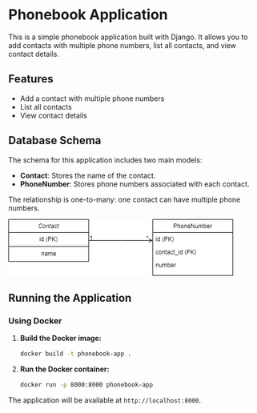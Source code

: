 # Phonebook Application

This is a simple phonebook application built with Django. It allows you to add contacts with multiple phone numbers, list all contacts, and view contact details.

## Features

- Add a contact with multiple phone numbers
- List all contacts
- View contact details

## Database Schema

The schema for this application includes two main models:

- **Contact**: Stores the name of the contact.
- **PhoneNumber**: Stores phone numbers associated with each contact.

The relationship is one-to-many: one contact can have multiple phone numbers.

![Database Schema](schema.png)


## Running the Application

### Using Docker

1. **Build the Docker image:**

    ```sh
    docker build -t phonebook-app .
    ```

2. **Run the Docker container:**

    ```sh
    docker run -p 8000:8000 phonebook-app
    ```

The application will be available at `http://localhost:8000`.
